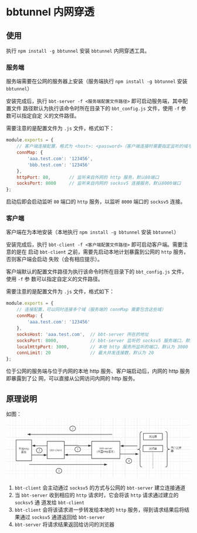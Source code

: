 # bbtunnel 内网穿透

## 使用
执行 `npm install -g bbtunnel` 安装 `bbtunnel` 内网穿透工具。

### 服务端
服务端需要在公网的服务器上安装（服务端执行 `npm install -g bbtunnel` 安装 `bbtunnel`）

安装完成后，执行 `bbt-server -f <服务端配置文件路径>` 即可启动服务端，其中配置文件
路径默认为执行该命令时所在目录下的 `bbt_config.js` 文件，使用 `-f` 参数可以指定自定
义的文件路径。

需要注意的是配置文件为 `.js` 文件，格式如下：
```js
module.exports = {
    // 客户端连接配置，格式为 <host>: <password>（客户端连接时需要指定监听的域与对应的密码）
    connMap: {
        'aaa.test.com': '123456',
        'bbb.test.com': '123456'
    },
    httpPort: 80,       // 监听来自外网的 http 服务，默认80端口
    socksPort: 8000     // 监听来自内网的 socksv5 连接服务，默认8000端口
};
```

启动后即会启动监听 `80` 端口的 `http` 服务，以监听 `8000` 端口的 `socksv5` 连接。

### 客户端
客户端在为本地安装（本地执行 `npm install -g bbtunnel` 安装 `bbtunnel`）

安装完成后，执行 `bbt-client -f <客户端配置文件路径>` 即可启动客户端。需要注意的是在
启动 `bbt-client` 之前，需要先启动本地计划暴露到公网的 `http` 服务，否则客户端会启动
失败（会有相应提示）。

客户端默认的配置文件路径为执行该命令时所在目录下的 `bbt_config.js` 文件，使用 `-f` 参
数可以指定自定义的文件路径。

需要注意的是配置文件为 `.js` 文件，格式如下：
```js
module.exports = {
    // 连接配置，可以同时连接多个域（服务端的 connMap 需要包含这些域）
    connMap: {
        'aaa.test.com': '123456'
    },
    socksHost: 'aaa.test.com',  // bbt-server 所在的地址
    socksPort: 8000,            // bbt-server 监听的 socksv5 服务端口，默认为 8000
    localHttpPort: 3000,        // 本地 http 服务所监听的端口，默认为 3000
    connLimit: 20               // 最大并发连接数，默认为 20
};
```

位于公网的服务端与位于内网的本地 http 服务、客户端启动后，内网的 http 服务即暴露到了公
网，可以直接从公网访问内网的 http 服务。

## 原理说明
如图：
![desc.png](https://raw.githubusercontent.com/BubuflyStudio/bbtunnel/master/desc.png)

1. `bbt-client` 会主动通过 `socksv5` 的方式与公网的 `bbt-server` 建立连接通道  
2. 当 `bbt-server` 收到相应的 `http` 请求时，它会将该 `http` 请求通过建立的 `socksv5` 通
道发给 `bbt-client`  
3. `bbt-client` 会将该请求进一步转发给本地的 `http` 服务，得到请求结果后将结果通过 `socksv5`
通道返回给 `bbt-server`  
4. `bbt-server` 将请求结果返回给访问的浏览器
